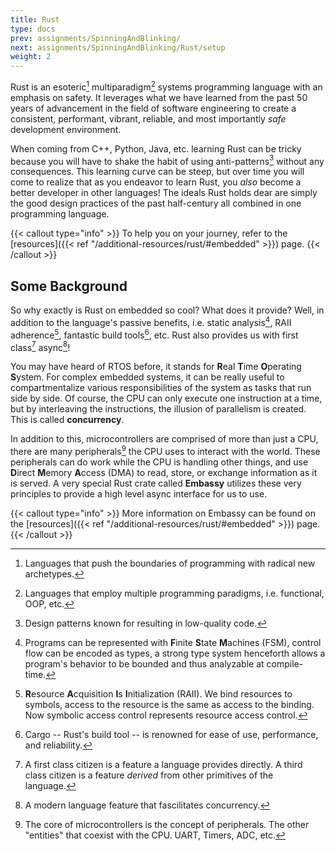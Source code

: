 ```yaml
---
title: Rust
type: docs
prev: assignments/SpinningAndBlinking/
next: assignments/SpinningAndBlinking/Rust/setup
weight: 2
---
```


Rust is an esoteric[^1] multiparadigm[^2] systems programming language with an emphasis on safety.
It leverages what we have learned from the past 50 years of advancement in the field of software engineering
to create a consistent, performant, vibrant, reliable, and most importantly *safe* development environment.

When coming from C++, Python, Java, etc. learning Rust can be tricky because you will have to shake the
habit of using anti-patterns[^3] without any consequences. This learning curve can be steep, but over time you
will come to realize that as you endeavor to learn Rust, you *also* become a better developer in other
languages! The ideals Rust holds dear are simply the good design practices of the past half-century all combined
in one programming language.

{{< callout type="info" >}}
  To help you on your journey, refer to the [resources]({{< ref "/additional-resources/rust/#embedded" >}}) page.
{{< /callout >}}

## Some Background

So why exactly is Rust on embedded so cool? What does it provide?
Well, in addition to the language's passive benefits, i.e. static analysis[^4], RAII adherence[^5], fantastic build tools[^6], etc.
Rust also provides us with first class[^7] async[^8]!

You may have heard of RTOS before, it stands for **R**eal **T**ime **O**perating **S**ystem. For complex embedded systems, it can be
really useful to compartmentalize various responsibilities of the system as tasks that run side by side. Of course, the CPU can only
execute one instruction at a time, but by interleaving the instructions, the illusion of parallelism is created. This is called **concurrency**.

In addition to this, microcontrollers are comprised of more than just a CPU, there are many peripherals[^9] the CPU uses to interact with the world.
These peripherals can do work while the CPU is handling other things, and use **D**irect **M**emory **A**ccess (DMA) to read, store, or exchange
information as it is served. A very special Rust crate called **Embassy** utilizes these very principles to provide a high level async interface
for us to use.

{{< callout type="info" >}}
  More information on Embassy can be found on the [resources]({{< ref "/additional-resources/rust/#embedded" >}}) page.
{{< /callout >}}

[^1]: Languages that push the boundaries of programming with radical new archetypes.
[^2]: Languages that employ multiple programming paradigms, i.e. functional, OOP, etc.
[^3]: Design patterns known for resulting in low-quality code.
[^4]: Programs can be represented with **F**inite **S**tate **M**achines (FSM), control flow can be encoded as types, a strong type system henceforth allows
a program's behavior to be bounded and thus analyzable at compile-time.
[^5]: **R**esource **A**cquisition **I**s **I**nitialization (RAII). We bind resources to symbols, access to the resource
is the same as access to the binding. Now symbolic access control represents resource access control.
[^6]: Cargo -- Rust's build tool -- is renowned for ease of use, performance, and reliability.
[^7]: A first class citizen is a feature a language provides directly.
A third class citizen is a feature *derived* from other primitives of the language.
[^8]: A modern language feature that fascilitates concurrency.
[^9]: The core of microcontrollers is the concept of peripherals. The other "entities" that coexist with the CPU.
UART, Timers, ADC, etc.
